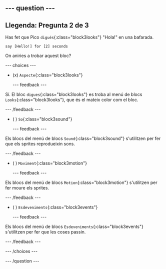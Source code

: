 
--- question ---
---
Llegenda: Pregunta 2 de 3
---

Has fet que Pico `digués`{:class="block3looks"} "Hola!" en una bafarada.

```blocks3
say [Hello!] for [2] seconds
```

On aniries a trobar aquest bloc?

--- choices ---

- (x) `Aspecte`{:class="block3looks"}

  --- feedback ---

Sí. El bloc `digues`{:class="block3looks"} es troba al menú de blocs `Looks`{:class="block3looks"}, que és el mateix color com el bloc.

  --- /feedback ---

- ( ) `So`{:class="block3sound"}

  --- feedback ---

Els blocs del menú de blocs `Sound`{:class="block3sound"} s'utilitzen per fer que els sprites reprodueixin sons.

  --- /feedback ---

- ( ) `Moviment`{:class="block3motion"}

  --- feedback ---

Els blocs del menú de blocs `Motion`{:class="block3motion"} s'utilitzen per fer moure els sprites.

  --- /feedback ---

- ( ) `Esdeveniments`{:class="block3events"}

  --- feedback ---

Els blocs del menú de blocs `Esdeveniments`{:class="block3events"} s'utilitzen per fer que les coses passin.

  --- /feedback ---

--- /choices ---

--- /question ---
